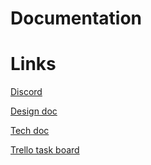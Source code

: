 # Documentation




# Links

[Discord](https://discord.gg/qfneMwG5NC)

[Design doc](https://docs.google.com/document/d/1vTB5bBcs1Q58wuhph0FRfqJDbuK6BzuIOCuxjg544Ns/edit?usp=sharing)

[Tech doc](https://docs.google.com/document/d/1GNLdZpr_rTracgrWtW8O8LGAtPc_vt9goxEJ1dkuC10/edit?usp=sharing)

[Trello task board](https://trello.com/b/9raSjHzs)
